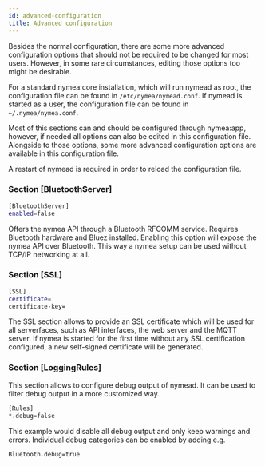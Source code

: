 ```yaml
---
id: advanced-configuration
title: Advanced configuration
---
```


Besides the normal configuration, there are some more advanced configuration options that should not be required to be changed for most users. However, in some rare circumstances, editing those options too might be desirable.

For a standard nymea:core installation, which will run nymead as root, the configuration file can be found in `/etc/nymea/nymead.conf`. If nymead is started as a user, the configuration file can be found in `~/.nymea/nymea.conf`.

Most of this sections can and should be configured through nymea:app, however, if needed all options can also be edited in this configuration file. Alongside to those options, some more advanced configuration options are available in this configuration file.

A restart of nymead is required in order to reload the configuration file.


### Section [BluetoothServer]

```bash
[BluetoothServer]
enabled=false
```

Offers the nymea API through a Bluetooth RFCOMM service. Requires Bluetooth hardware and Bluez installed. Enabling this option will expose the nymea API over Bluetooth. This way a nymea setup can be used without TCP/IP networking at all.

### Section [SSL]

```bash
[SSL]
certificate=
certificate-key=
```

The SSL section allows to provide an SSL certificate which will be used for all serverfaces, such as API interfaces, the web server and the MQTT server. If nymea is started for the first time without any SSL certification configured, a new self-signed certificate will be generated.

### Section [LoggingRules]

This section allows to configure debug output of nymead. It can be used to filter debug output in a more customized way.

```bash
[Rules]
*.debug=false
```

This example would disable all debug output and only keep warnings and errors. Individual debug categories can be enabled by adding e.g.

```bash
Bluetooth.debug=true
```
